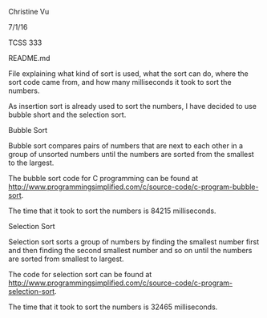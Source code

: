 Christine Vu

7/1/16

TCSS 333

README.md

File explaining what kind of sort is used, what the sort can do, where the sort code came from, and how many milliseconds it took to sort the numbers.

 
 As insertion sort is already used to sort the numbers, I have decided to use bubble short and the selection sort.
 
 Bubble Sort
 
 Bubble sort compares pairs of numbers that are next to each other in a group of unsorted numbers until the numbers are sorted from the smallest to the largest. 
 
 The bubble sort code for C programming can be found at http://www.programmingsimplified.com/c/source-code/c-program-bubble-sort. 
 
 The time that it took to sort the numbers is 84215 milliseconds.
 
 
 Selection Sort
 
 Selection sort sorts a group of numbers by finding the smallest number first and then finding the second smallest number and so on until the numbers are sorted from smallest to largest.
 
 The code for selection sort can be found at http://www.programmingsimplified.com/c/source-code/c-program-selection-sort.
 
 The time that it took to sort the numbers is 32465 milliseconds.
